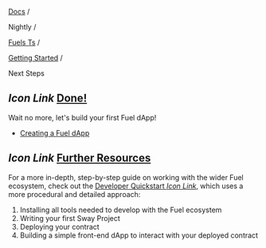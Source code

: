 [Docs](https://docs.fuel.network/) /

Nightly  /

[Fuels Ts](https://docs.fuel.network/docs/nightly/fuels-ts/) /

[Getting Started](https://docs.fuel.network/docs/nightly/fuels-ts/getting-started/) /

Next Steps

## _Icon Link_ [Done!](https://docs.fuel.network/docs/nightly/fuels-ts/getting-started/next-steps/\#done)

Wait no more, let's build your first Fuel dApp!

- [Creating a Fuel dApp](https://docs.fuel.network/docs/nightly/fuels-ts/creating-a-fuel-dapp/)

## _Icon Link_ [Further Resources](https://docs.fuel.network/docs/nightly/fuels-ts/getting-started/next-steps/\#further-resources)

For a more in-depth, step-by-step guide on working with the wider Fuel ecosystem, check out the [Developer Quickstart _Icon Link_](https://docs.fuel.network/guides/quickstart/), which uses a more procedural and detailed approach:

1. Installing all tools needed to develop with the Fuel ecosystem
2. Writing your first Sway Project
3. Deploying your contract
4. Building a simple front-end dApp to interact with your deployed contract